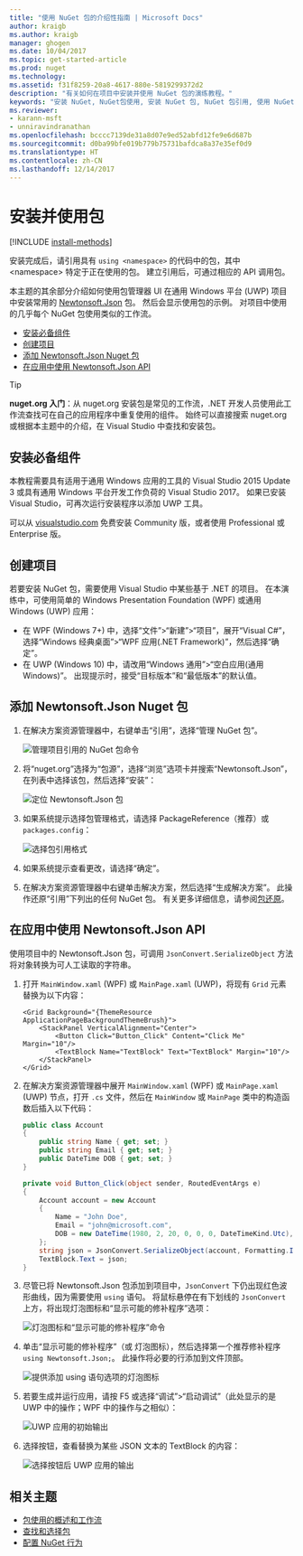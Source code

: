 ```yaml
---
title: "使用 NuGet 包的介绍性指南 | Microsoft Docs"
author: kraigb
ms.author: kraigb
manager: ghogen
ms.date: 10/04/2017
ms.topic: get-started-article
ms.prod: nuget
ms.technology: 
ms.assetid: f31f8259-20a8-4617-880e-5819299372d2
description: "有关如何在项目中安装并使用 NuGet 包的演练教程。"
keywords: "安装 NuGet, NuGet包使用, 安装 NuGet 包, NuGet 包引用, 使用 NuGet 包"
ms.reviewer:
- karann-msft
- unniravindranathan
ms.openlocfilehash: bcccc7139de31a8d07e9ed52abfd12fe9e6d687b
ms.sourcegitcommit: d0ba99bfe019b779b75731bafdca8a37e35ef0d9
ms.translationtype: HT
ms.contentlocale: zh-CN
ms.lasthandoff: 12/14/2017
---
```

# <a name="install-and-use-a-package"></a>安装并使用包

[!INCLUDE [install-methods](../includes/install-methods.md)]

安装完成后，请引用具有 `using <namespace>` 的代码中的包，其中 \<namespace\> 特定于正在使用的包。 建立引用后，可通过相应的 API 调用包。

本主题的其余部分介绍如何使用包管理器 UI 在通用 Windows 平台 (UWP) 项目中安装常用的 [Newtonsoft.Json](https://www.nuget.org/packages/Newtonsoft.Json/) 包。 然后会显示使用包的示例。 对项目中使用的几乎每个 NuGet 包使用类似的工作流。

- [安装必备组件](#install-pre-requisites)
- [创建项目](#create-a-project)
- [添加 Newtonsoft.Json Nuget 包](#add-the-newtonsoftjson-nuget-package)
- [在应用中使用 Newtonsoft.Json API](#use-the-newtonsoftjson-api-in-the-app)

> [!Tip]
> **nuget.org 入门**：从 nuget.org 安装包是常见的工作流，.NET 开发人员使用此工作流查找可在自己的应用程序中重复使用的组件。 始终可以直接搜索 nuget.org 或根据本主题中的介绍，在 Visual Studio 中查找和安装包。

## <a name="install-pre-requisites"></a>安装必备组件

本教程需要具有适用于通用 Windows 应用的工具的 Visual Studio 2015 Update 3 或具有通用 Windows 平台开发工作负荷的 Visual Studio 2017。 如果已安装 Visual Studio，可再次运行安装程序以添加 UWP 工具。

可以从 [visualstudio.com](https://www.visualstudio.com/) 免费安装 Community 版，或者使用 Professional 或 Enterprise 版。 

## <a name="create-a-project"></a>创建项目

若要安装 NuGet 包，需要使用 Visual Studio 中某些基于 .NET 的项目。 在本演练中，可使用简单的 Windows Presentation Foundation (WPF) 或通用 Windows (UWP) 应用：

- 在 WPF (Windows 7+) 中，选择“文件”>“新建”>“项目”，展开“Visual C#”，选择“Windows 经典桌面”>“WPF 应用(.NET Framework)”，然后选择“确定”。
- 在 UWP (Windows 10) 中，请改用“Windows 通用”>“空白应用(通用 Windows)”。 出现提示时，接受“目标版本”和“最低版本”的默认值。

## <a name="add-the-newtonsoftjson-nuget-package"></a>添加 Newtonsoft.Json Nuget 包

1. 在解决方案资源管理器中，右键单击“引用”，选择“管理 NuGet 包”。

    ![管理项目引用的 NuGet 包命令](media/QS_Use-02-ManageNuGetPackages.png)

1. 将“nuget.org”选择为“包源”，选择“浏览”选项卡并搜索“Newtonsoft.Json”，在列表中选择该包，然后选择“安装”：

    ![定位 Newtonsoft.Json 包](media/QS_Use-03-NewtonsoftJson.png)

1. 如果系统提示选择包管理格式，请选择 PackageReference（推荐）或 `packages.config`：

    ![选择包引用格式](media/QS_Use-03b-SelectFormat.png)

1. 如果系统提示查看更改，请选择“确定”。

1. 在解决方案资源管理器中右键单击解决方案，然后选择“生成解决方案”。 此操作还原“引用”下列出的任何 NuGet 包。 有关更多详细信息，请参阅[包还原](../consume-packages/package-restore.md)。

## <a name="use-the-newtonsoftjson-api-in-the-app"></a>在应用中使用 Newtonsoft.Json API

使用项目中的 Newtonsoft.Json 包，可调用 `JsonConvert.SerializeObject` 方法将对象转换为可人工读取的字符串。

1. 打开 `MainWindow.xaml` (WPF) 或 `MainPage.xaml` (UWP)，将现有 `Grid` 元素替换为以下内容：

    ```xaml
    <Grid Background="{ThemeResource ApplicationPageBackgroundThemeBrush}">
        <StackPanel VerticalAlignment="Center">
            <Button Click="Button_Click" Content="Click Me" Margin="10"/>
            <TextBlock Name="TextBlock" Text="TextBlock" Margin="10"/>
        </StackPanel>
    </Grid>
    ```

1. 在解决方案资源管理器中展开 `MainWindow.xaml` (WPF) 或 `MainPage.xaml` (UWP) 节点，打开 `.cs` 文件，然后在 `MainWindow` 或 `MainPage` 类中的构造函数后插入以下代码：

    ```cs
    public class Account
    {
        public string Name { get; set; }
        public string Email { get; set; }
        public DateTime DOB { get; set; }
    }

    private void Button_Click(object sender, RoutedEventArgs e)
    {
        Account account = new Account
        {
            Name = "John Doe",
            Email = "john@microsoft.com",
            DOB = new DateTime(1980, 2, 20, 0, 0, 0, DateTimeKind.Utc),
        };
        string json = JsonConvert.SerializeObject(account, Formatting.Indented);
        TextBlock.Text = json;
    }
    ```

1. 尽管已将 Newtonsoft.Json 包添加到项目中，`JsonConvert` 下仍出现红色波形曲线，因为需要使用 `using` 语句。 将鼠标悬停在有下划线的 `JsonConvert` 上方，将出现灯泡图标和“显示可能的修补程序”选项：

    ![灯泡图标和“显示可能的修补程序”命令](media/QS_Use-04-ShowPotentialFixes.png)


1. 单击“显示可能的修补程序”（或 灯泡图标），然后选择第一个推荐修补程序 `using Newtonsoft.Json;`。 此操作将必要的行添加到文件顶部。

    ![提供添加 using 语句选项的灯泡图标](media/QS_Use-05-AddUsing.png)

1. 若要生成并运行应用，请按 F5 或选择“调试”>“启动调试”（此处显示的是 UWP 中的操作；WPF 中的操作与之相似）：

    ![UWP 应用的初始输出](media/QS_Use-06-AppStart.png)

1. 选择按钮，查看替换为某些 JSON 文本的 TextBlock 的内容：

    ![选择按钮后 UWP 应用的输出](media/QS_Use-07-AppEnd.png)

## <a name="related-topics"></a>相关主题

- [包使用的概述和工作流](../consume-packages/overview-and-workflow.md)
- [查找和选择包](../consume-packages/finding-and-choosing-packages.md)
- [配置 NuGet 行为](../consume-packages/configuring-nuget-behavior.md)
